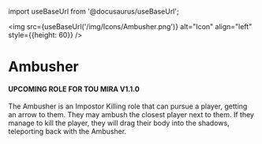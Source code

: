 import useBaseUrl from '@docusaurus/useBaseUrl';

<img src={useBaseUrl('/img/Icons/Ambusher.png')} alt="Icon" align="left" style={{height: 60}} />
# Ambusher
#### UPCOMING ROLE FOR TOU MIRA V1.1.0

The Ambusher is an Impostor Killing role that can pursue a player, getting an arrow to them. They may ambush the closest player next to them. If they manage to kill the player, they will drag their body into the shadows, teleporting back with the Ambusher.
